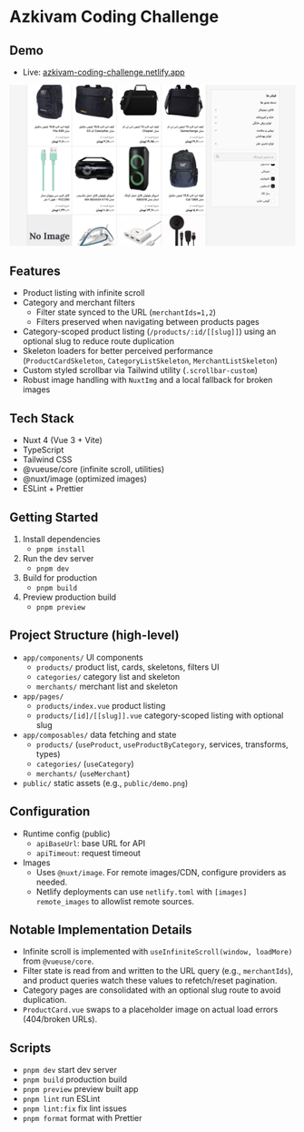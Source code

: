 # Azkivam Coding Challenge

## Demo

- Live: [azkivam-coding-challenge.netlify.app](https://azkivam-coding-challenge.netlify.app/)

![Demo Screenshot](public/demo.png)

## Features

- Product listing with infinite scroll
- Category and merchant filters
  - Filter state synced to the URL (`merchantIds=1,2`)
  - Filters preserved when navigating between products pages
- Category-scoped product listing (`/products/:id/[[slug]]`) using an optional slug to reduce route duplication
- Skeleton loaders for better perceived performance (`ProductCardSkeleton`, `CategoryListSkeleton`, `MerchantListSkeleton`)
- Custom styled scrollbar via Tailwind utility (`.scrollbar-custom`)
- Robust image handling with `NuxtImg` and a local fallback for broken images

## Tech Stack

- Nuxt 4 (Vue 3 + Vite)
- TypeScript
- Tailwind CSS
- @vueuse/core (infinite scroll, utilities)
- @nuxt/image (optimized images)
- ESLint + Prettier

## Getting Started

1. Install dependencies
   - `pnpm install`
2. Run the dev server
   - `pnpm dev`
3. Build for production
   - `pnpm build`
4. Preview production build
   - `pnpm preview`

## Project Structure (high-level)

- `app/components/` UI components
  - `products/` product list, cards, skeletons, filters UI
  - `categories/` category list and skeleton
  - `merchants/` merchant list and skeleton
- `app/pages/`
  - `products/index.vue` product listing
  - `products/[id]/[[slug]].vue` category-scoped listing with optional slug
- `app/composables/` data fetching and state
  - `products/` (`useProduct`, `useProductByCategory`, services, transforms, types)
  - `categories/` (`useCategory`)
  - `merchants/` (`useMerchant`)
- `public/` static assets (e.g., `public/demo.png`)

## Configuration

- Runtime config (public)
  - `apiBaseUrl`: base URL for API
  - `apiTimeout`: request timeout
- Images
  - Uses `@nuxt/image`. For remote images/CDN, configure providers as needed.
  - Netlify deployments can use `netlify.toml` with `[images]` `remote_images` to allowlist remote sources.

## Notable Implementation Details

- Infinite scroll is implemented with `useInfiniteScroll(window, loadMore)` from `@vueuse/core`.
- Filter state is read from and written to the URL query (e.g., `merchantIds`), and product queries watch these values to refetch/reset pagination.
- Category pages are consolidated with an optional slug route to avoid duplication.
- `ProductCard.vue` swaps to a placeholder image on actual load errors (404/broken URLs).

## Scripts

- `pnpm dev` start dev server
- `pnpm build` production build
- `pnpm preview` preview built app
- `pnpm lint` run ESLint
- `pnpm lint:fix` fix lint issues
- `pnpm format` format with Prettier
